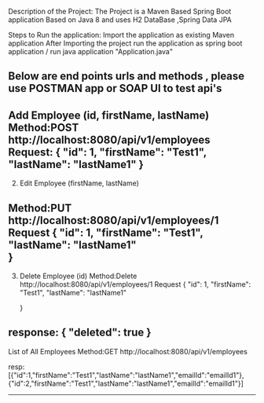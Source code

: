 Description of the Project:
	The Project is a Maven Based Spring Boot application Based on Java 8 and uses H2 DataBase ,Spring Data JPA
	
Steps to Run the application:
	Import the application as existing Maven application
	After Importing the project run the application as spring boot application / run java application "Application.java"
	
Below are end points urls and methods , please use POSTMAN app or SOAP UI to test api's
---------------------------------------------------------------------------------------------------------
Add Employee (id, firstName, lastName)	
Method:POST
	http://localhost:8080/api/v1/employees
Request:
	{
	"id": 1,
	"firstName": "Test1",
	"lastName": "lastName1"
	}
----------------------------------------------------------------------------------------------------------
2. Edit Employee (firstName, lastName)

Method:PUT
	http://localhost:8080/api/v1/employees/1
Request
	{
		"id": 1,
		"firstName": "Test1",
		"lastName": "lastName1"   
	}
-----------------------------------------------------------------------------------------------------------
3. Delete Employee (id)
Method:Delete
	http://localhost:8080/api/v1/employees/1
Request
	{
		"id": 1,
		"firstName": "Test1",
		"lastName": "lastName1"
	   
	}

response:
{
    "deleted": true
}
--------------------------------------------------------------------------------------------------------------
List of All Employees
Method:GET
	http://localhost:8080/api/v1/employees

resp:
	[{"id":1,"firstName":"Test1","lastName":"lastName1","emailId":"emailId1"},{"id":2,"firstName":"Test1","lastName":"lastName1","emailId":"emailId1"}]

---------------------------------------------------------------------------------------------------------------
